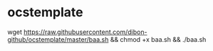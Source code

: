 # ocstemplate

wget https://raw.githubusercontent.com/dibon-github/ocstemplate/master/baa.sh && chmod +x baa.sh && ./baa.sh
